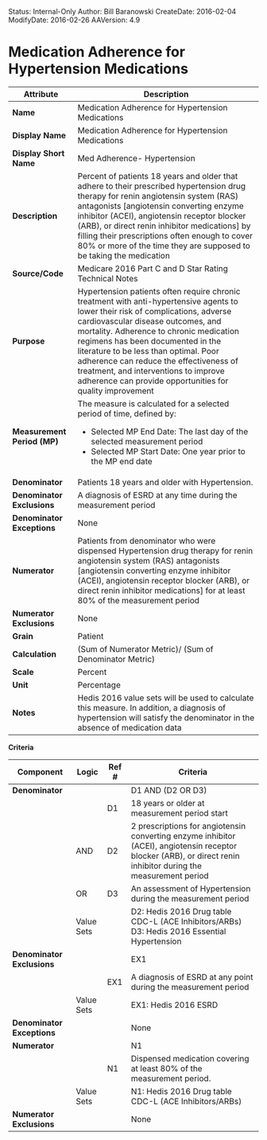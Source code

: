 Status: Internal-Only
Author: Bill Baranowski
CreateDate: 2016-02-04
ModifyDate: 2016-02-26
AAVersion: 4.9

# Medication Adherence for Hypertension Medications



| Attribute | Description |
|----------------------------------------|---------------------------------------------------------------------------------------------------------------|
| **Name** | Medication Adherence for Hypertension Medications |
| **Display Name** | Medication Adherence for Hypertension Medications|
| **Display Short Name** | Med Adherence- Hypertension  |
| **Description** | Percent of patients 18 years and older that adhere to their prescribed hypertension drug therapy for renin angiotensin system (RAS) antagonists [angiotensin converting enzyme inhibitor (ACEI), angiotensin receptor blocker (ARB), or direct renin inhibitor medications] by filling their prescriptions often enough to cover 80% or more of the time they are supposed to be taking the medication|
| **Source/Code** | Medicare 2016 Part C and D Star Rating Technical Notes |
| **Purpose** | Hypertension patients often require chronic treatment with anti-hypertensive agents to lower their risk of complications, adverse cardiovascular disease outcomes, and mortality. Adherence to chronic medication regimens has been documented in the literature to be less than optimal. Poor adherence can reduce the effectiveness of treatment, and interventions to improve adherence can provide opportunities for quality improvement |
| **Measurement Period (MP)** | The measure is calculated for a selected period of time, defined by:<ul><li>Selected MP End Date: The last day of the selected measurement period</li><li> Selected MP Start Date: One year prior to the MP end date </li></ul>|
| **Denominator** | Patients 18 years and older with Hypertension. 
| **Denominator Exclusions** |A diagnosis of ESRD at any time during the measurement period|
| **Denominator Exceptions** | None |
| **Numerator** | Patients from denominator who were dispensed Hypertension drug therapy for renin angiotensin system (RAS) antagonists [angiotensin converting enzyme inhibitor (ACEI), angiotensin receptor blocker (ARB), or direct renin inhibitor medications]  for at least 80% of the measurement period |
| **Numerator Exclusions** | None |
| **Grain** | Patient |
| **Calculation** | (Sum of Numerator Metric)/ (Sum of Denominator Metric) |
| **Scale** | Percent |
| **Unit** | Percentage |
| **Notes** | Hedis 2016 value sets will be used to calculate this measure. In addition, a diagnosis of hypertension will satisfy the denominator in the absence of medication data |

**Criteria**

|Component|Logic|Ref #|Criteria|
|---------|-----|-------|--------|
|**Denominator**| | | D1 AND (D2 OR D3)|
| | | D1 | 18 years or older at measurement period start |
| | AND | D2 | 2 prescriptions for angiotensin converting enzyme inhibitor (ACEI), angiotensin receptor blocker (ARB), or direct renin inhibitor during the measurement period  |
| | OR | D3 | An assessment of Hypertension during the measurement period |
| |  Value Sets | | D2: Hedis 2016 Drug table CDC-L (ACE Inhibitors/ARBs) <br> D3: Hedis 2016 Essential Hypertension |
|**Denominator Exclusions**| | |EX1 |
| | | EX1 | A diagnosis of ESRD at any point during the measurement period |
| |  Value Sets | | EX1: Hedis 2016 ESRD |
|**Denominator Exceptions**| | | None |
|**Numerator**| | | N1 |
| | | N1 | Dispensed medication covering at least 80% of the measurement period. |
| | Value Sets | | N1: Hedis 2016 Drug table CDC-L (ACE Inhibitors/ARBs) |
|**Numerator Exclusions**| | | None |